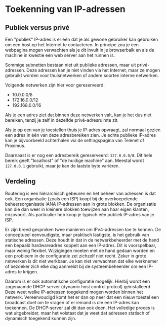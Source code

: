 # Toekenning van IP-adressen

## Publiek versus privé
Een "publiek" IP-adres is er één dat je als gewone gebruiker kan gebruiken om een host op het Internet te contacteren.
In principe zou je een webpagina mogen verwachten als je dit invult in je browserbalk en als de machine in kwestie een web server aan het runnen is.

Sommige subnetten bestaan niet uit publieke adressen, maar uit privé-adressen.
Deze adressen kan je niet vinden via het Internet, maar ze mogen gebruikt worden voor thuisnetwerken of andere soorten interne netwerken.

Volgende netwerken zijn hier voor gereserveerd:

- 10.0.0.0/8
- 172.16.0.0/12
- 192.168.0.0/16

Als je een adres ziet dat binnen deze netwerken valt, kan je het dus niet bereiken, tenzij je zelf in dezelfde privé-adresruimte zit.

Als je op een van je toestellen thuis je IP-adres opvraagt, zal normaal gezien een adres in één van deze adresbereiken zien.
Je echte publieke IP-adres kan je bijvoorbeeld achterhalen via de settingspagina van Telenet of Proximus.

Daarnaast is er nog een adresbereik gereserveerd: `127.0.0.0/8`.
Dit hele bereik geeft "localhost" of "de huidige machine" aan.
Meestal wordt `127.0.0.1` gebruikt, maar je kan de laatste byte variëren.

## Verdeling
Routering is een hiërarchisch gebeuren en het beheer van adressen is dat ook.
Een organisatie (zoals een ISP) koopt bij de overkoepelende beheersorganisatie IANA IP-adressen aan in grote blokken.
De organisatie kan die dan weer in kleinere blokken toewijzen aan haar eigen klanten, enzovoort.
Als particulier heb koop je typisch één publiek IP-adres van je ISP.

Er zijn breed gesproken twee manieren om IPv4-adressen toe te kennen.
De conceptueel eenvoudigste, maar praktisch lastigste, is het gebruik van statische adressen.
Deze houdt in dat in de netwerkbeheerder met de hand een bepaald hardwareadres koppelt aan een IP-adres.
Dit is voorspelbaar, maar weinig flexibel.
Wijzigingen moeten met de hand gedaan worden en een probleem in de configuratie zet zichzelf niet recht.
Zeker in grote netwerken is dit niet werkbaar.
Je kan niet verwachten dat elke werknemer of bezoeker zich elke dag aanmeldt bij de systeembeheerder om een IP-adres te krijgen.

Daarom is er ook automatische configuratie mogelijk.
Hierbij wordt een zogenaamde DHCP-server (dynamic host control protcol) geïnstalleerd.
Deze weet welke IP-adressen toegekend mogen worden binnen het netwerk.
Vereenvoudigd komt het er dan op neer dat een nieuw toestel een broadcast doet om te vragen of er iemand is die een IP-adres kan toekennen. De DHCP-server zal dit dan ook doen. Het volledige proces is wat uitgebreider, maar het volstaat dat je weet dat adressen statisch of dynamisch toegekend kunnen zijn.
